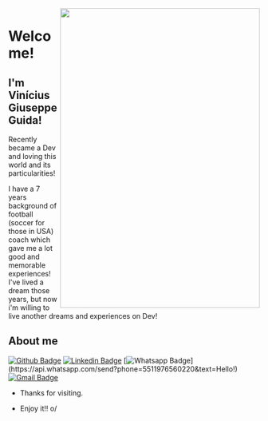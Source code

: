 <img align="right" width="400" height="600" src="https://i.ibb.co/p231LpL/foto-Perfil.png">
 
# Welcome!
 
## I'm Vinícius Giuseppe Guida!
 
Recently became a Dev and loving this world and its particularities!

I have a 7 years background of football (soccer for those in USA) coach which gave me a lot good and memorable experiences! I've lived a dream those years, but now i'm willing to live another dreams and experiences on Dev!
 
 
## About me 
[![Github Badge](https://img.shields.io/badge/-Github-000?style=flat-square&logo=Github&logoColor=white&link=link_do_seu_perfil_no_github)](https://github.com/vinigiu)
[![Linkedin Badge](https://img.shields.io/badge/-LinkedIn-blue?style=flat-square&logo=Linkedin&logoColor=white&link=https://www.linkedin.com/in/vin%C3%ADcius-giuseppe-guida-71027239/)](https://www.linkedin.com/in/vin%C3%ADcius-giuseppe-guida-71027239/)
[![Whatsapp Badge](https://img.shields.io/badge/-Whatsapp-4CA143?style=flat-square&labelColor=4CA143&logo=whatsapp&logoColor=white&link=https://api.whatsapp.com/send?phone=5511976560220e&text=Hello!)](https://api.whatsapp.com/send?phone=5511976560220&text=Hello!)
[![Gmail Badge](https://img.shields.io/badge/-Gmail-c14438?style=flat-square&logo=Gmail&logoColor=white&link=mailto:viniciusgiuseppe1992@gmail.com)](mailto:viniciusgiuseppel992@gmail.com)
 
- Thanks for visiting. 
 
- Enjoy it!! o/

<!--
**vinigiu/vinigiu** is a ✨ _special_ ✨ repository because its `README.md` (this file) appears on your GitHub profile.

Here are some ideas to get you started:

- 🔭 I’m currently working on ...
- 🌱 I’m currently learning ...
- 👯 I’m looking to collaborate on ...
- 🤔 I’m looking for help with ...
- 💬 Ask me about ...
- 📫 How to reach me: ...
- 😄 Pronouns: ...
- ⚡ Fun fact: ...
-->
